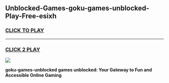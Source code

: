 
## Unblocked-Games-goku-games-unblocked-Play-Free-esixh
<h3>
<a href="https://premium76.site?title=goku-games-unblocked&ref=17A">CLICK TO PLAY</a></h3>
<hr>

<h3>
<a href="https://premium76.site?title=goku-games-unblocked&ref=17A">CLICK 2 PLAY</a>
  
</h3>

<a href="https://premium76.site?title=goku-games-unblocked&ref=17A"><img src="https://clearcache.store/games.png"></a>


**goku-games-unblocked games unblocked: Your Gateway to Fun and Accessible Online Gaming**
